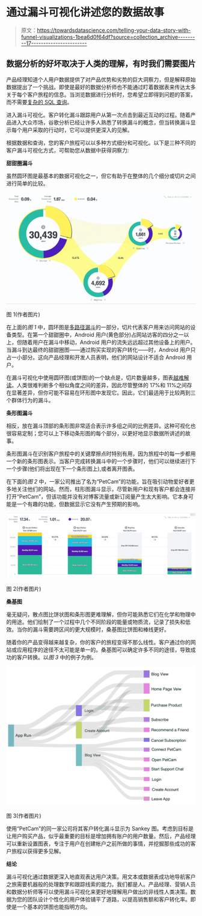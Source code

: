 # 通过漏斗可视化讲述您的数据故事

> 原文：<https://towardsdatascience.com/telling-your-data-story-with-funnel-visualizations-1bea6d0f64df?source=collection_archive---------17----------------------->

## 数据分析的好坏取决于人类的理解，有时我们需要图片

产品经理知道个人用户数据提供了对产品优势和劣势的巨大洞察力，但是解释原始数据提出了一个挑战。即使是最好的数据分析师也不能通过盯着数据表来传达太多关于每个客户旅程的信息。当浏览数据进行分析时，您希望立即得到问题的答案，而不需要[复杂的 SQL 查询](https://www.indicative.com/indicative-blog/sql-funnel-analysis-discover-your-most-profitable-conversion-path-with-these-5-steps/)。

进入漏斗可视化。客户转化漏斗跟踪用户从第一次点击到最近互动的过程。随着产品进入大众市场，谷歌分析已经让许多人熟悉了转换漏斗的概念，但当转换漏斗显示每个用户采取的行动时，它可以提供更深入的见解。

根据数据和查询，您的客户旅程可以以多种方式细分和可视化。以下是三种不同的客户漏斗可视化方式，可帮助您从数据中获得洞察力:

**甜甜圈漏斗**

虽然圆环图是最基本的数据可视化之一，但它有助于在整体的几个细分或切片之间进行简单的比较。

![](img/2414fe37aaf714ef8c9ac53f87eb43d8.png)

图 1(作者图片)

在上面的*图 1* 中，圆环图是[多路径漏斗](https://www.indicative.com/data-defined/multipath-funnel/)的一部分，切片代表客户用来访问网站的设备类型。在第一个甜甜圈中，Android 用户(黄色部分)占网站访客的四分之一以上，但随着用户在漏斗中移动，Android 用户的流失远远超过其他设备上的用户。当漏斗到达最终的甜甜圈图——通过购买实现的客户转化——时，Android 用户只占一小部分。这向产品经理和开发人员表明，他们的网站设计不适合 Android 用户。

在漏斗可视化中使用圆环图(或饼图)的一个缺点是，切片数量越多，图表[越难解读](https://www.data-to-viz.com/caveat/pie.html)。人类很难判断多个相似角度之间的差异，因此尽管整体的 17%和 11%之间存在显著差异，但你可能不容易在环形图中发现它。因此，它们最适用于比较两到三个群体行为的漏斗。

**条形图漏斗**

相反，放在漏斗顶部的条形图非常适合表示许多组之间的比例差异。这种可视化也很容易定制；您可以上下移动条形图的每个部分，以更好地显示数据所讲述的故事。

条形图漏斗在识别客户旅程中的关键摩擦点时特别有用，因为旅程中的每一步都用一个新的条形图表示。当客户完成转换漏斗中的一个步骤时，他们可以继续进行下一个步骤(他们将出现在下一个条形图上),或者离开图表。

在下面的*图 2* 中，一家公司推出了名为“PetCam”的功能，旨在吸引动物爱好者更多地关注他们的网站。然而，柱形图漏斗显示，尽管新用户和现有客户都会连接并打开“PetCam”，但该功能并没有对博客流量或新订阅量产生太大影响。它本身可能是一个有趣的功能，但数据显示它没有产生预期的影响。

![](img/ca478989b4b393eb8904a67df37c27be.png)

图 2(作者图片)

**桑基图**

毫无疑问，散点图比饼状图和条形图更难理解，但你可能熟悉它们在化学和物理中的用途。他们绘制了一个过程中几个不同阶段的能量或物质流，记录了损失和低效。当你的漏斗需要跨区间的更大规模时，桑基图比饼图和棒线更好。

随着你的产品变得越来越复杂，你的客户的旅程变得不那么线性。客户通过你的网站或应用程序的途径不太可能是单一的。桑基图可以确定许多不同的途径，导致成功的客户转换。以*图 3* 中的例子为例。

![](img/3bb0c3751e1eb9be1b1c80a18a953d4d.png)

图 3(作者图片)

使用“PetCam”的同一家公司将其客户转化漏斗显示为 Sankey 图。考虑到目标是让用户购买产品，似乎最重要的目标是增加拥有账户的用户数量。然后，产品经理可以重新设置图表，专注于用户在创建帐户之前所做的事情，并挖掘那些成功的客户旅程以获得更多见解。

**结论**

漏斗可视化通过数据更深入地直观表达用户决策。用文本或数据表成功地导航客户之旅需要机器般的处理数字和跟踪线索的能力。我们都是人。产品经理、营销人员和数据分析师等可以使用漏斗可视化来更好地理解用户做出的非线性人类决策。数据为您的团队设计个性化的用户体验铺平了道路，以提高销售额和客户转化率。即使是一个基本的饼图也能指明方向。